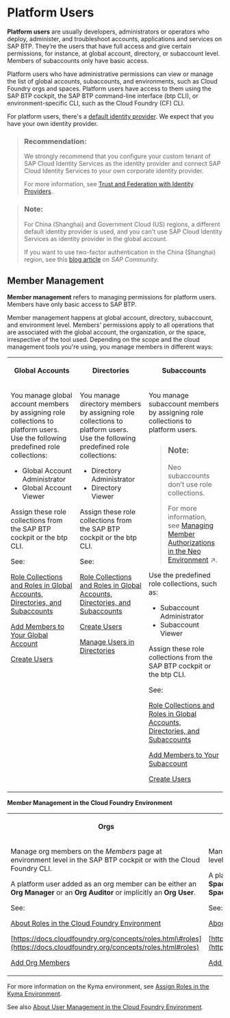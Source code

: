 <!-- loio440131674b0147a09e696053a53832d5 -->

# Platform Users

**Platform users** are usually developers, administrators or operators who deploy, administer, and troubleshoot accounts, applications and services on SAP BTP. They’re the users that have full access and give certain permissions, for instance, at global account, directory, or subaccount level. Members of subaccounts only have basic access.

Platform users who have administrative permissions can view or manage the list of global accounts, subaccounts, and environments, such as Cloud Foundry orgs and spaces. Platform users have access to them using the SAP BTP cockpit, the SAP BTP command-line interface \(btp CLI\), or environment-specific CLI, such as the Cloud Foundry \(CF\) CLI.

For platform users, there's a [default identity provider](../50-administration-and-ops/default-identity-provider-d6a8db7.md). We expect that you have your own identity provider.

> ### Recommendation:  
> We strongly recommend that you configure your custom tenant of SAP Cloud Identity Services as the identity provider and connect SAP Cloud Identity Services to your own corporate identity provider.
> 
> For more information, see [Trust and Federation with Identity Providers](../50-administration-and-ops/trust-and-federation-with-identity-providers-cb1bc8f.md).

> ### Note:  
> For China \(Shanghai\) and Government Cloud \(US\) regions, a different default identity provider is used, and you can't use SAP Cloud Identity Services as identity provider in the global account.
> 
> If you want to use two-factor authentication in the China \(Shanghai\) region, see this [blog article](https://blogs.sap.com/2021/02/22/activate-totp-two-factor-authentication-on-sap-business-technology-platform-formerly-known-as-cloud-platform-at-alibaba-cloud/) on *SAP Community*.



<a name="loio440131674b0147a09e696053a53832d5__section_bhj_b1x_jlb"/>

## Member Management

**Member management** refers to managing permissions for platform users. Members have only basic access to SAP BTP.

Member management happens at global account, directory, subaccount, and environment level. Members' permissions apply to all operations that are associated with the global account, the organization, or the space, irrespective of the tool used. Depending on the scope and the cloud management tools you're using, you manage members in different ways:


<table>
<tr>
<th valign="top">

Global Accounts

</th>
<th valign="top">

Directories

</th>
<th valign="top">

Subaccounts

</th>
</tr>
<tr>
<td valign="top">

You manage global account members by assigning role collections to platform users. Use the following predefined role collections:

-   Global Account Administrator
-   Global Account Viewer

Assign these role collections from the SAP BTP cockpit or the btp CLI.

See:

[Role Collections and Roles in Global Accounts, Directories, and Subaccounts](role-collections-and-roles-in-global-accounts-directories-and-subaccounts-0039cf0.md) 

[Add Members to Your Global Account](../50-administration-and-ops/add-members-to-your-global-account-4a04913.md)

[Create Users](../50-administration-and-ops/create-users-a3bc7e8.md)

</td>
<td valign="top">

You manage directory members by assigning role collections to platform users. Use the following predefined role collections:

-   Directory Administrator
-   Directory Viewer

Assign these role collections from the SAP BTP cockpit or the btp CLI.

See:

[Role Collections and Roles in Global Accounts, Directories, and Subaccounts](role-collections-and-roles-in-global-accounts-directories-and-subaccounts-0039cf0.md) 

[Create Users](../50-administration-and-ops/create-users-a3bc7e8.md)

[Manage Users in Directories](../50-administration-and-ops/manage-users-in-directories-ff4d4a4.md)

</td>
<td valign="top">

You manage subaccount members by assigning role collections to platform users.

> ### Note:  
> Neo subaccounts don’t use role collections.
> 
> For more information, see [Managing Member Authorizations in the Neo Environment](https://help.sap.com/viewer/ea72206b834e4ace9cd834feed6c0e09/Cloud/en-US/a1ab5c4cc117455392cd0a512c7f890d.html "SAP BTP includes predefined platform roles that support the typical tasks performed by users when interacting with the platform. In addition, subaccount administrators can combine various scopes into a custom platform role that addresses their individual requirements.") :arrow_upper_right:.

Use the predefined role collections, such as:

-   Subaccount Administrator
-   Subaccount Viewer

Assign these role collections from the SAP BTP cockpit or the btp CLI.

See:

[Role Collections and Roles in Global Accounts, Directories, and Subaccounts](role-collections-and-roles-in-global-accounts-directories-and-subaccounts-0039cf0.md) 

[Add Members to Your Subaccount](../50-administration-and-ops/add-members-to-your-subaccount-1e1b7b6.md)

[Create Users](../50-administration-and-ops/create-users-a3bc7e8.md)

</td>
</tr>
</table>

**Member Management in the Cloud Foundry Environment**


<table>
<tr>
<th valign="top">

Orgs

</th>
<th valign="top">

Spaces

</th>
</tr>
<tr>
<td valign="top">

Manage org members on the *Members* page at environment level in the SAP BTP cockpit or with the Cloud Foundry CLI.

A platform user added as an org member can be either an **Org Manager** or an **Org Auditor** or implicitly an **Org User**.

See:

[About Roles in the Cloud Foundry Environment](../50-administration-and-ops/about-roles-in-the-cloud-foundry-environment-0907638.md)

[https://docs.cloudfoundry.org/concepts/roles.html\#roles](https://docs.cloudfoundry.org/concepts/roles.html#roles)

[Add Org Members](../50-administration-and-ops/add-org-members-a4eeaf1.md)

</td>
<td valign="top">

Manage space members on the *Members* page at space level in the SAP BTP cockpit or with the Cloud Foundry CLI.

A platform user added as a space member can be either a **Space Manager**, **Space Developer**, **Space Auditor**, or **Space Supporter**.

See:

[About Roles in the Cloud Foundry Environment](../50-administration-and-ops/about-roles-in-the-cloud-foundry-environment-0907638.md)

[https://docs.cloudfoundry.org/concepts/roles.html\#roles](https://docs.cloudfoundry.org/concepts/roles.html#roles)

[Add Space Members](../50-administration-and-ops/add-space-members-81d0b4d.md)

</td>
</tr>
</table>

For more information on the Kyma environment, see [Assign Roles in the Kyma Environment](../60-security/assign-roles-in-the-kyma-environment-148ae38.md).

See also [About User Management in the Cloud Foundry Environment](../50-administration-and-ops/about-user-management-in-the-cloud-foundry-environment-8e6ce96.md).

